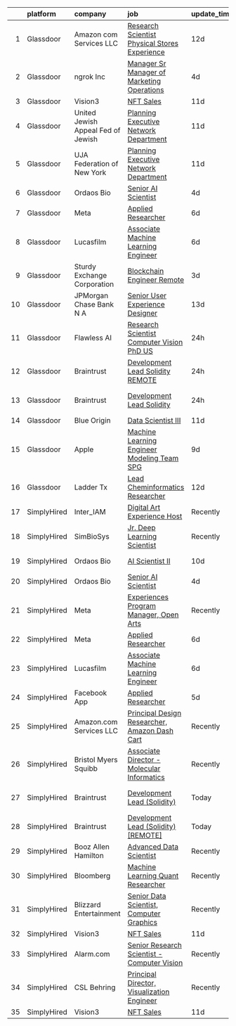 

|    | platform    | company                            | job                                                                                                                                                                                                                                                                                                                                                                                                                                                                                                                                                                                                                                                                                                                                                                                                                                                                                                                                                                                                                                                                                                                                                                                                                                                                                                                                                                   | update_time   | location            |
|---:|:------------|:-----------------------------------|:----------------------------------------------------------------------------------------------------------------------------------------------------------------------------------------------------------------------------------------------------------------------------------------------------------------------------------------------------------------------------------------------------------------------------------------------------------------------------------------------------------------------------------------------------------------------------------------------------------------------------------------------------------------------------------------------------------------------------------------------------------------------------------------------------------------------------------------------------------------------------------------------------------------------------------------------------------------------------------------------------------------------------------------------------------------------------------------------------------------------------------------------------------------------------------------------------------------------------------------------------------------------------------------------------------------------------------------------------------------------|:--------------|:--------------------|
|  1 | Glassdoor   | Amazon com Services LLC            | [Research Scientist  Physical Stores Experience](https://www.glassdoor.com/partner/jobListing.htm?pos=110&ao=1136043&s=58&guid=000001835eee3939bb0fa4476253f4a9&src=GD_JOB_AD&t=SR&vt=w&cs=1_defa8422&cb=1663745014287&jobListingId=1008126839740&jrtk=3-0-1gdfeseb5jc90801-1gdfesebp2dhd000-e514f9f4e00ac023-)                                                                                                                                                                                                                                                                                                                                                                                                                                                                                                                                                                                                                                                                                                                                                                                                                                                                                                                                                                                                                                                       | 12d           | Seattle, WA         |
|  2 | Glassdoor   | ngrok Inc                          | [Manager   Sr Manager of Marketing Operations](https://www.glassdoor.com/partner/jobListing.htm?pos=114&ao=1136043&s=58&guid=000001835eee3939bb0fa4476253f4a9&src=GD_JOB_AD&t=SR&vt=w&ea=1&cs=1_3d74c772&cb=1663745014287&jobListingId=1008144845387&jrtk=3-0-1gdfeseb5jc90801-1gdfesebp2dhd000-c258d0e488cf4f71-)                                                                                                                                                                                                                                                                                                                                                                                                                                                                                                                                                                                                                                                                                                                                                                                                                                                                                                                                                                                                                                                    | 4d            | San Francisco, CA   |
|  3 | Glassdoor   | Vision3                            | [NFT Sales](https://www.glassdoor.com/partner/jobListing.htm?pos=101&ao=1110586&s=58&guid=000001835eee3939bb0fa4476253f4a9&src=GD_JOB_AD&t=SR&vt=w&ea=1&cs=1_6100018b&cb=1663745014286&jobListingId=1008129151645&cpc=2F9DD8B511C89582&jrtk=3-0-1gdfeseb5jc90801-1gdfesebp2dhd000-953c51f51f37c5c4--6NYlbfkN0C6Tdxb6_otUOxm5BJpRK8-AZ9McR3WwGsnbuWIp-jJEY0Ustdkow1G7SOgtr2AEVwI7f8Hbs4Df6vihtyoy-sFkOwFAy0VDxTZtlfy068F88jg2w3ZyDw7YzHCUmmKzC_J5i3E4hsyfC5quZobAtGC0BRbEYwh2VMzmtlYpbfVPac556Ivop5tOL4D0rrrU3eie3OzUCaqkvvfxOtbX5o1Ax_F6mSreVJHK__oEYldNVoFLpjZi-1vDlR80agu9YN3VAVKnabaHTGHgzx-h0sawnIqQIV9QqRaOeBQYKn7ACisCYFPUUyfL5xDrLISK9PrhBHySoV5mTXuAOsYqbDlgnL97pamZhm6vQ-57MUquGHLzAthgLvuiWxJxGYUxywJVYYndcgv6jnZXfphQ2JwvjlkOHAiIlBdlq3SXGlJTFgcEI1-Im4adU_NDLxVLBCOjHvKsKEsrMfSlxJc_Z-StP7qFZmYm7rFtmiX60licb7EhS4aev4f)                                                                                                                                                                                                                                                                                                                                                                                                                                                                                                                                  | 11d           | Remote              |
|  4 | Glassdoor   | United Jewish Appeal Fed of Jewish | [Planning Executive  Network Department](https://www.glassdoor.com/partner/jobListing.htm?pos=107&ao=1136043&s=58&guid=000001835eee3939bb0fa4476253f4a9&src=GD_JOB_AD&t=SR&vt=w&cs=1_19c7bc05&cb=1663745014286&jobListingId=1008129961812&jrtk=3-0-1gdfeseb5jc90801-1gdfesebp2dhd000-5ed83a02e3fe4970-)                                                                                                                                                                                                                                                                                                                                                                                                                                                                                                                                                                                                                                                                                                                                                                                                                                                                                                                                                                                                                                                               | 11d           | New York, NY        |
|  5 | Glassdoor   | UJA Federation of New York         | [Planning Executive  Network Department](https://www.glassdoor.com/partner/jobListing.htm?pos=108&ao=1136043&s=58&guid=000001835eee3939bb0fa4476253f4a9&src=GD_JOB_AD&t=SR&vt=w&cs=1_9cddef87&cb=1663745014287&jobListingId=1008129837327&jrtk=3-0-1gdfeseb5jc90801-1gdfesebp2dhd000-9df2152604a219da-)                                                                                                                                                                                                                                                                                                                                                                                                                                                                                                                                                                                                                                                                                                                                                                                                                                                                                                                                                                                                                                                               | 11d           | New York, NY        |
|  6 | Glassdoor   | Ordaos Bio                         | [Senior AI Scientist](https://www.glassdoor.com/partner/jobListing.htm?pos=102&ao=1110586&s=58&guid=000001835eee3939bb0fa4476253f4a9&src=GD_JOB_AD&t=SR&vt=w&cs=1_e488caaa&cb=1663745014286&jobListingId=1008145130935&cpc=334ABAF5D42DC775&jrtk=3-0-1gdfeseb5jc90801-1gdfesebp2dhd000-f9f69a9a285cd6fe--6NYlbfkN0DG4ntHtB_rMsnfhgmnSvK2brktLme1L4SiDeJjQ-izrVOLqRJ5-yjE7k3D6lhaa8_blMYB1ilI2jB3hfjXhivOnPMywJHib_AmUJrUIWqw_Kh-Zi8xdeJ-W-hureKht5zBXUruBQdII9Kgzj1f4agXF-Y478lz_6qgrGhSdP-6cKJf_b4miWKNGSYLc21D-6qiyxx3ePdXUMYlMDM3Mt789pjuHge_SzywLNFSAQBEdGrReumjckKBh3-sQCZ3NsibbfgzpDp8e8kIWwvmpK0rQ9dHmuk34Y_aUNFHfaAsqh6oS6erstjfY9_TAtHvOiaqvtwyB9k6EOQ7UzkSiJME3-7WquOxVjQvNLBvalJ9jkLeoERDvrm6pF6T9bBsmagC89jbjl1IxkA8Tbo8-XCima6PgVVUqKXH5NzL1kavAB_OWtfxPyv9GXRQzNxkFtEY8qLuk6L-h4u5NAbADcLR5X1PJ7Qov1tYa9lP0YC1rz6Ya7bw-8U-itUHUE620ji8JnGPCkJBP81Pb9P0vtvr_qmC7rqoxrivPafJ5S2rs-TQ4_cNpFy9yit4HTLj_OuHe4WCBmgf8eoKXoKPRqrVL7QyulSj7oEsT2KqLlTtWkM2ATAKiImp-Jstmnnm8NgNSVkMvykJwCBeF8FeHnr_h65iCM_WvfVuJSsZcNXWZ5LqvLedMCqdAoJWDX4XaVOovX2Yi-1Mxg5JVjUf9bXZRvnjhIzz548_ze-mD_Z496Q0YJMoTgDG7OKPNbeelmaTzUnLhaQKbeO5A4kjhv14tNDMbik3XkUjf0_MNYWSOxXfOUpy23_Uq6oti0MNM-viAK5Xf3WTEkWyhNLA2oWnk4wzTM1Bi-KdilvU-M-G2jV96BJ3jrsLG98MIvhWrUuqUeR7jtGlwxitfHeWVbh4MKNJ9qAsfNFrWRqId6pm1st-e-hOAZbbhHVl2e8mdgWrI1AyszXixghQ7f3V209FA3cVOkX__e2a5hwsenc2Hg%3D%3D) | 4d            | New York, NY        |
|  7 | Glassdoor   | Meta                               | [Applied Researcher](https://www.glassdoor.com/partner/jobListing.htm?pos=106&ao=1136043&s=58&guid=000001835eee3939bb0fa4476253f4a9&src=GD_JOB_AD&t=SR&vt=w&cs=1_dd139f99&cb=1663745014286&jobListingId=1008140387167&jrtk=3-0-1gdfeseb5jc90801-1gdfesebp2dhd000-060a6ea597715f7d-)                                                                                                                                                                                                                                                                                                                                                                                                                                                                                                                                                                                                                                                                                                                                                                                                                                                                                                                                                                                                                                                                                   | 6d            | Menlo Park, CA      |
|  8 | Glassdoor   | Lucasfilm                          | [Associate Machine Learning Engineer](https://www.glassdoor.com/partner/jobListing.htm?pos=105&ao=1136043&s=58&guid=000001835eee3939bb0fa4476253f4a9&src=GD_JOB_AD&t=SR&vt=w&cs=1_45dc1106&cb=1663745014286&jobListingId=1008139116057&jrtk=3-0-1gdfeseb5jc90801-1gdfesebp2dhd000-53c3b19fc0252a02-)                                                                                                                                                                                                                                                                                                                                                                                                                                                                                                                                                                                                                                                                                                                                                                                                                                                                                                                                                                                                                                                                  | 6d            | San Francisco, CA   |
|  9 | Glassdoor   | Sturdy Exchange Corporation        | [Blockchain Engineer  Remote ](https://www.glassdoor.com/partner/jobListing.htm?pos=111&ao=1136043&s=58&guid=000001835eee3939bb0fa4476253f4a9&src=GD_JOB_AD&t=SR&vt=w&ea=1&cs=1_55fc896a&cb=1663745014287&jobListingId=1008146555398&jrtk=3-0-1gdfeseb5jc90801-1gdfesebp2dhd000-fef74d675c3b63f7-)                                                                                                                                                                                                                                                                                                                                                                                                                                                                                                                                                                                                                                                                                                                                                                                                                                                                                                                                                                                                                                                                    | 3d            | Remote              |
| 10 | Glassdoor   | JPMorgan Chase Bank  N A           | [Senior User Experience Designer](https://www.glassdoor.com/partner/jobListing.htm?pos=115&ao=1136043&s=58&guid=000001835eee3939bb0fa4476253f4a9&src=GD_JOB_AD&t=SR&vt=w&cs=1_01a364a9&cb=1663745014288&jobListingId=1008125108785&jrtk=3-0-1gdfeseb5jc90801-1gdfesebp2dhd000-365045bcbac2d1f0-)                                                                                                                                                                                                                                                                                                                                                                                                                                                                                                                                                                                                                                                                                                                                                                                                                                                                                                                                                                                                                                                                      | 13d           | Chicago, IL         |
| 11 | Glassdoor   | Flawless AI                        | [Research Scientist  Computer Vision  PhD    US](https://www.glassdoor.com/partner/jobListing.htm?pos=113&ao=1136043&s=58&guid=000001835eee3939bb0fa4476253f4a9&src=GD_JOB_AD&t=SR&vt=w&ea=1&cs=1_5f3d69d6&cb=1663745014287&jobListingId=1008152728609&jrtk=3-0-1gdfeseb5jc90801-1gdfesebp2dhd000-cf841dba614715ca-)                                                                                                                                                                                                                                                                                                                                                                                                                                                                                                                                                                                                                                                                                                                                                                                                                                                                                                                                                                                                                                                  | 24h           | Los Angeles, CA     |
| 12 | Glassdoor   | Braintrust                         | [Development Lead  Solidity   REMOTE ](https://www.glassdoor.com/partner/jobListing.htm?pos=104&ao=1136043&s=58&guid=000001835eee3939bb0fa4476253f4a9&src=GD_JOB_AD&t=SR&vt=w&cs=1_5d3fd5f0&cb=1663745014286&jobListingId=1008151814083&jrtk=3-0-1gdfeseb5jc90801-1gdfesebp2dhd000-39bc50ac480fc1f2-)                                                                                                                                                                                                                                                                                                                                                                                                                                                                                                                                                                                                                                                                                                                                                                                                                                                                                                                                                                                                                                                                 | 24h           | San Francisco, CA   |
| 13 | Glassdoor   | Braintrust                         | [Development Lead  Solidity ](https://www.glassdoor.com/partner/jobListing.htm?pos=103&ao=1136043&s=58&guid=000001835eee3939bb0fa4476253f4a9&src=GD_JOB_AD&t=SR&vt=w&ea=1&cs=1_6f90b008&cb=1663745014286&jobListingId=1008152444208&jrtk=3-0-1gdfeseb5jc90801-1gdfesebp2dhd000-f0d0dd9061a48500-)                                                                                                                                                                                                                                                                                                                                                                                                                                                                                                                                                                                                                                                                                                                                                                                                                                                                                                                                                                                                                                                                     | 24h           | San Francisco, CA   |
| 14 | Glassdoor   | Blue Origin                        | [Data Scientist III](https://www.glassdoor.com/partner/jobListing.htm?pos=109&ao=1136043&s=58&guid=000001835eee3939bb0fa4476253f4a9&src=GD_JOB_AD&t=SR&vt=w&cs=1_35409a9d&cb=1663745014287&jobListingId=1008129965544&jrtk=3-0-1gdfeseb5jc90801-1gdfesebp2dhd000-fb646aca15ad5bb0-)                                                                                                                                                                                                                                                                                                                                                                                                                                                                                                                                                                                                                                                                                                                                                                                                                                                                                                                                                                                                                                                                                   | 11d           | Seattle, WA         |
| 15 | Glassdoor   | Apple                              | [Machine Learning Engineer  Modeling Team   SPG](https://www.glassdoor.com/partner/jobListing.htm?pos=112&ao=1136043&s=58&guid=000001835eee3939bb0fa4476253f4a9&src=GD_JOB_AD&t=SR&vt=w&cs=1_8b02031e&cb=1663745014287&jobListingId=1008132846162&jrtk=3-0-1gdfeseb5jc90801-1gdfesebp2dhd000-db8a414b509bb38a-)                                                                                                                                                                                                                                                                                                                                                                                                                                                                                                                                                                                                                                                                                                                                                                                                                                                                                                                                                                                                                                                       | 9d            | Cupertino, CA       |
| 16 | Glassdoor   | Ladder Tx                          | [Lead Cheminformatics Researcher](https://www.glassdoor.com/partner/jobListing.htm?pos=116&ao=1136043&s=58&guid=000001835eee3939bb0fa4476253f4a9&src=GD_JOB_AD&t=SR&vt=w&ea=1&cs=1_000d3468&cb=1663745014288&jobListingId=1008126386555&jrtk=3-0-1gdfeseb5jc90801-1gdfesebp2dhd000-e18282e7ee6929d8-)                                                                                                                                                                                                                                                                                                                                                                                                                                                                                                                                                                                                                                                                                                                                                                                                                                                                                                                                                                                                                                                                 | 12d           | Remote              |
| 17 | SimplyHired | Inter_IAM                          | [Digital Art Experience Host](https://www.simplyhired.com/job/zkX7QnehxTBq47O1KffPpItQPYEflAD4CIRBzMuNp6SwtULAv4twvg?q=generative+art)                                                                                                                                                                                                                                                                                                                                                                                                                                                                                                                                                                                                                                                                                                                                                                                                                                                                                                                                                                                                                                                                                                                                                                                                                                | Recently      | New York, NY        |
| 18 | SimplyHired | SimBioSys                          | [Jr. Deep Learning Scientist](https://www.simplyhired.com/job/QLKBeB213mb3gEI9hwxK3u6dwygDRzLsU5l729hCydJRHwl7Zh9bqA?q=generative+art)                                                                                                                                                                                                                                                                                                                                                                                                                                                                                                                                                                                                                                                                                                                                                                                                                                                                                                                                                                                                                                                                                                                                                                                                                                | Recently      | Chicago, IL         |
| 19 | SimplyHired | Ordaos Bio                         | [AI Scientist II](https://www.simplyhired.com/job/YSwZMkTYwEtZHJQb4wzFeL8q1rh46UnkSRzb-2UVZ-gnZ3iI5F1LLQ?q=generative+art)                                                                                                                                                                                                                                                                                                                                                                                                                                                                                                                                                                                                                                                                                                                                                                                                                                                                                                                                                                                                                                                                                                                                                                                                                                            | 10d           | New York, NY        |
| 20 | SimplyHired | Ordaos Bio                         | [Senior AI Scientist](https://www.simplyhired.com/job/UG6Rlyr3DjTp8cdteo1ZSgD70VXO_Jdez17nRKY1FO4WSr2JFBoYYA?q=generative+art)                                                                                                                                                                                                                                                                                                                                                                                                                                                                                                                                                                                                                                                                                                                                                                                                                                                                                                                                                                                                                                                                                                                                                                                                                                        | 4d            | New York, NY        |
| 21 | SimplyHired | Meta                               | [Experiences Program Manager, Open Arts](https://www.simplyhired.com/job/39LFdVDZkOVzjzuKxDh39-uXR6pKfcGOkABaQ3gkkuENYK4d0Gs1Og?q=generative+art)                                                                                                                                                                                                                                                                                                                                                                                                                                                                                                                                                                                                                                                                                                                                                                                                                                                                                                                                                                                                                                                                                                                                                                                                                     | Recently      | Menlo Park, CA      |
| 22 | SimplyHired | Meta                               | [Applied Researcher](https://www.simplyhired.com/job/fEBHx_bjfzf6rqxoWa9Eh11hoEsdDdSVUwYrW_2Zc2pgk64DnV_Bvw?q=generative+art)                                                                                                                                                                                                                                                                                                                                                                                                                                                                                                                                                                                                                                                                                                                                                                                                                                                                                                                                                                                                                                                                                                                                                                                                                                         | 6d            | Menlo Park, CA      |
| 23 | SimplyHired | Lucasfilm                          | [Associate Machine Learning Engineer](https://www.simplyhired.com/job/NHCbzWRQ1XQtyychoSUQiroJNEZKRqDcszy7P2TGP2ughvn0n-RGgA?q=generative+art)                                                                                                                                                                                                                                                                                                                                                                                                                                                                                                                                                                                                                                                                                                                                                                                                                                                                                                                                                                                                                                                                                                                                                                                                                        | 6d            | San Francisco, CA   |
| 24 | SimplyHired | Facebook App                       | [Applied Researcher](https://www.simplyhired.com/job/5LvlnO5zrjgDgUV17JItNO3b7Wu-t5vNNj5LZ-HAlJ8Fi47DnSGKYg?q=generative+art)                                                                                                                                                                                                                                                                                                                                                                                                                                                                                                                                                                                                                                                                                                                                                                                                                                                                                                                                                                                                                                                                                                                                                                                                                                         | 5d            | Menlo Park, CA      |
| 25 | SimplyHired | Amazon.com Services LLC            | [Principal Design Researcher, Amazon Dash Cart](https://www.simplyhired.com/job/Lxa5iZNTNQIu5-9ZkJftHwIxZ_tpq8vURbeKfBqZgElC4o2RFPxTSQ?q=generative+art)                                                                                                                                                                                                                                                                                                                                                                                                                                                                                                                                                                                                                                                                                                                                                                                                                                                                                                                                                                                                                                                                                                                                                                                                              | Recently      | Hudson, MA          |
| 26 | SimplyHired | Bristol Myers Squibb               | [Associate Director - Molecular Informatics](https://www.simplyhired.com/job/6LUET-00J9FC82jcNozqbzcnMlTzIUjvX0PgAVt3914OdorFX8oQvA?q=generative+art)                                                                                                                                                                                                                                                                                                                                                                                                                                                                                                                                                                                                                                                                                                                                                                                                                                                                                                                                                                                                                                                                                                                                                                                                                 | Recently      | Cambridge, MA       |
| 27 | SimplyHired | Braintrust                         | [Development Lead (Solidity)](https://www.simplyhired.com/job/fbvQMOEt9tZwTsMI26BryTe_lXzUc0Aip_ovT3uO4CHthARKvKJfrw?q=generative+art)                                                                                                                                                                                                                                                                                                                                                                                                                                                                                                                                                                                                                                                                                                                                                                                                                                                                                                                                                                                                                                                                                                                                                                                                                                | Today         | San Francisco, CA   |
| 28 | SimplyHired | Braintrust                         | [Development Lead (Solidity) [REMOTE]](https://www.simplyhired.com/job/sCM5rV5ogHF6mOBkNqv0XXxTNd8BS1_OxpSbpFIvM2UOBbe3tGya_w?q=generative+art)                                                                                                                                                                                                                                                                                                                                                                                                                                                                                                                                                                                                                                                                                                                                                                                                                                                                                                                                                                                                                                                                                                                                                                                                                       | Today         | San Francisco, CA   |
| 29 | SimplyHired | Booz Allen Hamilton                | [Advanced Data Scientist](https://www.simplyhired.com/job/6wXBavYp-PplJ28NFIYglO8-7dTuHiYQb0uwyejmBZfeSdLek03YvQ?q=generative+art)                                                                                                                                                                                                                                                                                                                                                                                                                                                                                                                                                                                                                                                                                                                                                                                                                                                                                                                                                                                                                                                                                                                                                                                                                                    | Recently      | Adelphi, MD         |
| 30 | SimplyHired | Bloomberg                          | [Machine Learning Quant Researcher](https://www.simplyhired.com/job/VPoBWZeqtsL_I-8lUeUVH-XyL3kFT6mMxT20wo9--CNiv9Uav37p5Q?q=generative+art)                                                                                                                                                                                                                                                                                                                                                                                                                                                                                                                                                                                                                                                                                                                                                                                                                                                                                                                                                                                                                                                                                                                                                                                                                          | Recently      | New York, NY        |
| 31 | SimplyHired | Blizzard Entertainment             | [Senior Data Scientist, Computer Graphics](https://www.simplyhired.com/job/FiskW-Gz-FCAVeSnphMRdyWJsI2KrVP0qig6JTACI2hq1lHJkEOfoA?q=generative+art)                                                                                                                                                                                                                                                                                                                                                                                                                                                                                                                                                                                                                                                                                                                                                                                                                                                                                                                                                                                                                                                                                                                                                                                                                   | Recently      | Irvine, CA          |
| 32 | SimplyHired | Vision3                            | [NFT Sales](https://www.simplyhired.com/job/56q5PEG24FQgL9OnyyTtRuTPQ2cKHInO1pJXhpbR9qFKEYCBawAOFw?q=generative+art)                                                                                                                                                                                                                                                                                                                                                                                                                                                                                                                                                                                                                                                                                                                                                                                                                                                                                                                                                                                                                                                                                                                                                                                                                                                  | 11d           | Remote              |
| 33 | SimplyHired | Alarm.com                          | [Senior Research Scientist - Computer Vision](https://www.simplyhired.com/job/DKz-UvWn3Z7fvTbVPSMosQLCwQwINodaJXZ0DK775tDpTEVgZJslAA?q=generative+art)                                                                                                                                                                                                                                                                                                                                                                                                                                                                                                                                                                                                                                                                                                                                                                                                                                                                                                                                                                                                                                                                                                                                                                                                                | Recently      | Tysons Corner, VA   |
| 34 | SimplyHired | CSL Behring                        | [Principal Director, Visualization Engineer](https://www.simplyhired.com/job/66To39B-aW1ZVpkguA8LB7tZ4aa0AS3g0T7AHo8fidQCUazVBTcGag?q=generative+art)                                                                                                                                                                                                                                                                                                                                                                                                                                                                                                                                                                                                                                                                                                                                                                                                                                                                                                                                                                                                                                                                                                                                                                                                                 | Recently      | King of Prussia, PA |
| 35 | SimplyHired | Vision3                            | [NFT Sales](https://www.simplyhired.com/job/56q5PEG24FQgL9OnyyTtRuTPQ2cKHInO1pJXhpbR9qFKEYCBawAOFw?q=generative+art)                                                                                                                                                                                                                                                                                                                                                                                                                                                                                                                                                                                                                                                                                                                                                                                                                                                                                                                                                                                                                                                                                                                                                                                                                                                  | 11d           | Remote              |